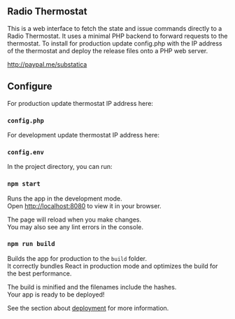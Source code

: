 ## Radio Thermostat

This is a web interface to fetch the state and issue commands directly to a Radio Thermostat. It uses a minimal PHP backend to forward requests to the thermostat. To install for production update config.php with the IP address of the thermostat and deploy the release files onto a PHP web server.

http://paypal.me/substatica

## Configure

For production update thermostat IP address here:

### `config.php`

For development update thermostat IP address here:

### `config.env`

In the project directory, you can run:

### `npm start`

Runs the app in the development mode.\
Open [http://localhost:8080](http://localhost:8080) to view it in your browser.

The page will reload when you make changes.\
You may also see any lint errors in the console.

### `npm run build`

Builds the app for production to the `build` folder.\
It correctly bundles React in production mode and optimizes the build for the best performance.

The build is minified and the filenames include the hashes.\
Your app is ready to be deployed!

See the section about [deployment](https://facebook.github.io/create-react-app/docs/deployment) for more information.